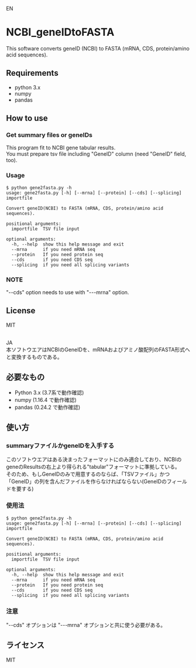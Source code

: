 EN
# NCBI_geneIDtoFASTA
This software converts geneID (NCBI)  to FASTA (mRNA, CDS, protein/amino acid sequences).<br>

## Requirements
- python 3.x
- numpy
- pandas

## How to use
### Get summary files or geneIDs
This program fit to NCBI gene tabular results.<br>
You must prepare tsv file including "GeneID" column (need "GeneID" field, too).<br>

### Usage 
~~~
$ python gene2fasta.py -h
usage: gene2fasta.py [-h] [--mrna] [--protein] [--cds] [--splicing] importfile

Convert geneID(NCBI) to FASTA (mRNA, CDS, protein/amino acid sequences).

positional arguments:
  importfile  TSV file input

optional arguments:
  -h, --help  show this help message and exit
  --mrna      if you need mRNA seq
  --protein   If you need protein seq
  --cds       if you need CDS seq
  --splicing  if you need all splicing variants
~~~

### NOTE
"--cds" option needs to use with "---mrna" option.

## License
MIT
<br>
<br>

JA<br>
本ソフトウエアはNCBIのGeneIDを、mRNAおよびアミノ酸配列のFASTA形式へと変換するものである。<br>

## 必要なもの
- Python 3.x (3.7系で動作確認)
- numpy (1.16.4 で動作確認)
- pandas (0.24.2 で動作確認)

## 使い方
### summaryファイルかgeneIDを入手する
このソフトウエアはある決まったフォーマットにのみ適合しており、NCBIのgeneのResultsの右上より得られる"tabular"フォーマットに準拠している。<br>
そのため、もしGeneIDのみで用意するのならば、「TSVファイル」かつ「GeneID」の列を含んだファイルを作らなければならない(GeneIDのフィールドを要する)

### 使用法
~~~
$ python gene2fasta.py -h
usage: gene2fasta.py [-h] [--mrna] [--protein] [--cds] [--splicing] importfile

Convert geneID(NCBI) to FASTA (mRNA, CDS, protein/amino acid sequences).

positional arguments:
  importfile  TSV file input

optional arguments:
  -h, --help  show this help message and exit
  --mrna      if you need mRNA seq
  --protein   If you need protein seq
  --cds       if you need CDS seq
  --splicing  if you need all splicing variants
~~~
### 注意
"--cds" オプションは "---mrna" オプションと共に使う必要がある。

## ライセンス
MIT
